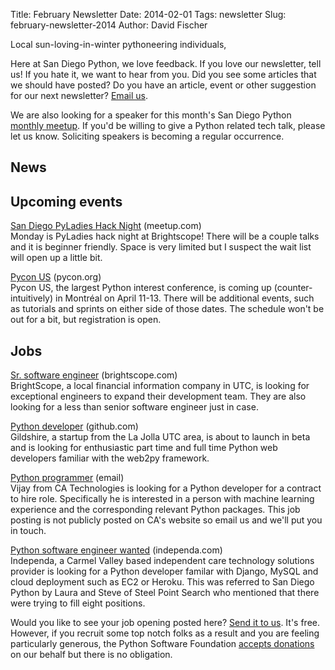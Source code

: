 Title: February Newsletter
Date: 2014-02-01
Tags: newsletter
Slug: february-newsletter-2014
Author: David Fischer


Local sun-loving-in-winter pythoneering individuals,

Here at San Diego Python, we love feedback. If you love our newsletter,
tell us! If you hate it, we want to hear from you. Did you see some articles
that we should have posted? Do you have an article, event or other suggestion
for our next newsletter? [Email us][email-us].

We are also looking for a speaker for this month's San Diego Python
[monthly meetup][monthly-meetup]. If you'd be willing to give a Python related
tech talk, please let us know. Soliciting speakers is becoming a regular
occurrence.

[monthly-meetup]: http://www.meetup.com/pythonsd/events/156773962/
[email-us]: mailto:sandiegopython@gmail.com


News
----


Upcoming events
---------------

[San Diego PyLadies Hack Night][pyladies-hack-night] (meetup.com) <br />
Monday is PyLadies hack night at Brightscope! There will be a couple talks and
it is beginner friendly. Space is very limited but I suspect the wait list
will open up a little bit.

[pyladies-hack-night]: http://www.meetup.com/sd-pyladies/events/140563442/


[Pycon US][pycon-us] (pycon.org) <br />
Pycon US, the largest Python interest conference, is coming up
(counter-intuitively) in Montréal on April 11-13. There will be additional
events, such as tutorials and sprints on either side of those dates. The
schedule won't be out for a bit, but registration is open.

[pycon-us]: https://us.pycon.org/2014/


Jobs
----

[Sr. software engineer][sr-software-engineer] (brightscope.com) <br />
BrightScope, a local financial information company in UTC, is looking for
exceptional engineers to expand their development team. They are also looking
for a less than senior software engineer just in case.

[sr-software-engineer]: http://www.brightscope.com/about/careers/#job_Sr._Software_Engineer_


[Python developer][python-developer] (github.com) <br />
Gildshire, a startup from the La Jolla UTC area, is about to launch in beta
and is looking for enthusiastic part time and full time Python web developers
familiar with the web2py framework.

[python-developer]: https://jobs.github.com/positions/3f1dcefc-7c76-11e3-8e20-9efdd7a82447


[Python programmer][python-programmer] (email) <br />
Vijay from CA Technologies is looking for a Python developer for a contract
to hire role. Specifically he is interested in a person with machine learning
experience and the corresponding relevant Python packages. This job posting
is not publicly posted on CA's website so email us and we'll put you in touch.

[python-programmer]: mailto:sandiegopython@gmail.com


[Python software engineer wanted][python-software-dev] (independa.com) <br />
Independa, a Carmel Valley based independent care technology solutions
provider is looking for a Python developer familar with Django, MySQL and
cloud deployment such as EC2 or Heroku. This was referred to San Diego Python
by Laura and Steve of Steel Point Search who mentioned that there were trying
to fill eight positions.

[python-software-dev]: http://www.independa.com/careers


Would you like to see your job opening posted here? [Send it to us][send-it].
It's free. However, if you recruit some top notch folks as a result and you
are feeling particularly generous, the Python Software Foundation
[accepts donations][accepts-donations] on our behalf but there is no
obligation.

[send-it]: mailto:sandiegopython@gmail.com
[accepts-donations]: https://psfmember.org/civicrm/contribute/transact?reset=1&id=9
